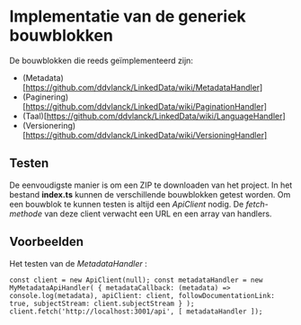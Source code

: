 # Implementatie van de generiek bouwblokken

De bouwblokken die reeds geïmplementeerd zijn:

* (Metadata)[https://github.com/ddvlanck/LinkedData/wiki/MetadataHandler]
* (Paginering)[https://github.com/ddvlanck/LinkedData/wiki/PaginationHandler]
* (Taal)[https://github.com/ddvlanck/LinkedData/wiki/LanguageHandler]
* (Versionering)[https://github.com/ddvlanck/LinkedData/wiki/VersioningHandler]


## Testen

De eenvoudigste manier is om een ZIP te downloaden van het project. In het bestand **index.ts** kunnen de verschillende bouwblokken getest worden. Om een bouwblok te kunnen testen is altijd een _ApiClient_ nodig. De _fetch-methode_ van deze client verwacht een URL en een array van handlers.

## Voorbeelden

Het testen van de _MetadataHandler_ :

`const client = new ApiClient(null);
 const metadataHandler = new MyMetadataApiHandler(
                {
                    metadataCallback: (metadata) => console.log(metadata),
                    apiClient: client,
                    followDocumentationLink: true,
                    subjectStream: client.subjectStream
                }
            );
 client.fetch('http://localhost:3001/api', [ metadataHandler ]);
`

